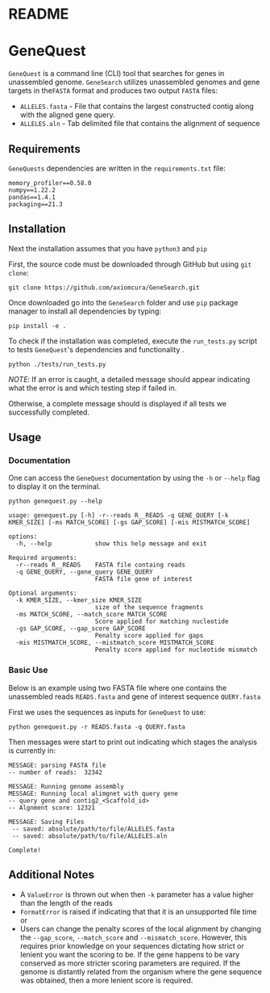 # README

# GeneQuest

`GeneQuest` is a command line (CLI) tool that searches for genes in unassembled genome. `GeneSearch` utilizes unassembled genomes and gene targets in the`FASTA` format and produces  two output `FASTA` files:

- `ALLELES.fasta` - File that contains the largest constructed contig along with the aligned gene query.
- `ALLELES.aln` - Tab delimited file that contains the alignment of sequence

## Requirements

`GeneQuests` dependencies are written in the `requirements.txt` file: 

```
memory_profiler==0.58.0
numpy==1.22.2
pandas==1.4.1
packaging==21.3
```

## Installation

Next the installation assumes that you have `python3` and `pip` 

First, the source code must be downloaded through GitHub but using `git clone`:

```
git clone https://github.com/axiomcura/GeneSearch.git

```

Once downloaded go into the `GeneSearch` folder and use `pip`  package manager to install all dependencies by typing:

```
pip install -e .
```

To check if the installation was completed, execute the `run_tests.py` script to tests `GeneQuest`'s dependencies and functionality .

```
python ./tests/run_tests.py
```

*NOTE*: If an error is caught, a detailed message should appear indicating what the error is and which testing step if failed in. 

Otherwise, a complete message should is displayed if all tests we successfully completed. 

## Usage

### Documentation

One can access the `GeneQuest` documentation by using the `-h` or `--help` flag to display it on the terminal. 

```
python genequest.py --help

usage: genequest.py [-h] -r--reads R__READS -q GENE_QUERY [-k KMER_SIZE] [-ms MATCH_SCORE] [-gs GAP_SCORE] [-mis MISTMATCH_SCORE]

options:
  -h, --help            show this help message and exit

Required arguments:
  -r--reads R__READS    FASTA file containg reads
  -q GENE_QUERY, --gene_query GENE_QUERY
                        FASTA file gene of interest

Optional arguments:
  -k KMER_SIZE, --kmer_size KMER_SIZE
                        size of the sequence fragments
  -ms MATCH_SCORE, --match_score MATCH_SCORE
                        Score applied for matching nucleotide
  -gs GAP_SCORE, --gap_score GAP_SCORE
                        Penalty score applied for gaps
  -mis MISTMATCH_SCORE, --mistmatch_score MISTMATCH_SCORE
                        Penalty score applied for nucleotide mismatch
```

### Basic Use

Below is an example using two FASTA file where one contains the unassembled reads `READS.fasta` and gene of interest sequence `QUERY.fasta` 

First we uses the sequences as inputs for `GeneQuest` to use:

```
python genequest.py -r READS.fasta -q QUERY.fasta
```

Then messages were start to print out indicating which stages the analysis is currently in:

```
MESSAGE: parsing FASTA file 
-- number of reads:  32342

MESSAGE: Running genome assembly 
MESSAGE: Running local alimgnet with query gene
-- query gene and contig2_<Scaffold_id>
-- Algnment score: 12321

MESSAGE: Saving Files 
 -- saved: absolute/path/to/file/ALLELES.fasta
 -- saved: absolute/path/to/file/ALLELES.aln

Complete!
```

## Additional Notes

- A `ValueError` is thrown out when then `-k` parameter has a value higher than the length of the reads
- `FormatError` is raised if indicating that that it is an unsupported file time or
- Users can change the penalty scores of the local alignment by changing the `--gap_score`, `--match_score` and `--mismatch_score`. However, this requires prior knowledge on your sequences dictating how strict or lenient you want the scoring to be. If the gene happens to be vary conserved as more stricter scoring parameters are required. If the genome is distantly related from the organism where the gene sequence was obtained, then a more lenient score is required.
